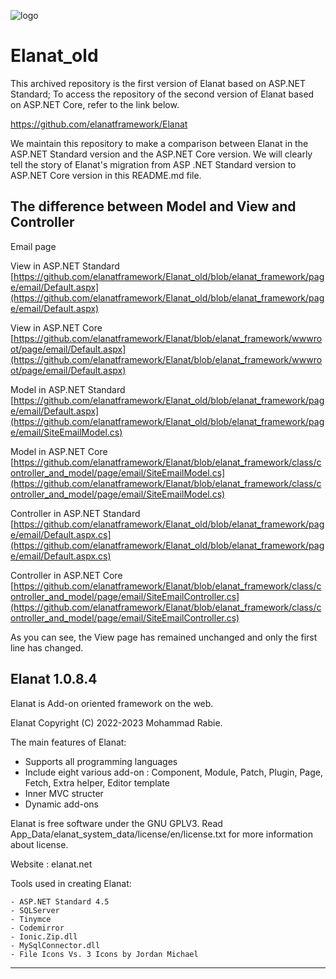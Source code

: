 ![logo](https://github.com/elanatframework/Elanat/assets/111444759/fb48c66f-2c43-43bd-b877-a17e0022a781)
# Elanat_old

This archived repository is the first version of Elanat based on ASP.NET Standard; To access the repository of the second version of Elanat based on ASP.NET Core, refer to the link below.

https://github.com/elanatframework/Elanat

We maintain this repository to make a comparison between Elanat in the ASP.NET Standard version and the ASP.NET Core version. We will clearly tell the story of Elanat's migration from ASP .NET Standard version to ASP.NET Core version in this README.md file.

## The difference between Model and View and Controller 
Email page

View in ASP.NET Standard
[https://github.com/elanatframework/Elanat_old/blob/elanat_framework/page/email/Default.aspx](https://github.com/elanatframework/Elanat_old/blob/elanat_framework/page/email/Default.aspx)

View in ASP.NET Core
[https://github.com/elanatframework/Elanat/blob/elanat_framework/wwwroot/page/email/Default.aspx](https://github.com/elanatframework/Elanat/blob/elanat_framework/wwwroot/page/email/Default.aspx)

Model in ASP.NET Standard
[https://github.com/elanatframework/Elanat_old/blob/elanat_framework/page/email/Default.aspx](https://github.com/elanatframework/Elanat_old/blob/elanat_framework/page/email/SiteEmailModel.cs)

Model in ASP.NET Core
[https://github.com/elanatframework/Elanat/blob/elanat_framework/class/controller_and_model/page/email/SiteEmailModel.cs](https://github.com/elanatframework/Elanat/blob/elanat_framework/class/controller_and_model/page/email/SiteEmailModel.cs)

Controller in ASP.NET Standard
[https://github.com/elanatframework/Elanat_old/blob/elanat_framework/page/email/Default.aspx.cs](https://github.com/elanatframework/Elanat_old/blob/elanat_framework/page/email/Default.aspx.cs)

Controller in ASP.NET Core
[https://github.com/elanatframework/Elanat/blob/elanat_framework/class/controller_and_model/page/email/SiteEmailController.cs](https://github.com/elanatframework/Elanat/blob/elanat_framework/class/controller_and_model/page/email/SiteEmailController.cs)

As you can see, the View page has remained unchanged and only the first line has changed.


Elanat 1.0.8.4
--------------

Elanat is Add-on oriented framework on the web.

Elanat Copyright (C) 2022-2023 Mohammad Rabie.

The main features of Elanat: 

  - Supports all programming languages
  - Include eight various add-on :
     Component, Module, Patch, Plugin, Page, Fetch, Extra helper, Editor template
  - Inner MVC structer
  - Dynamic add-ons

Elanat is free software under the GNU GPLV3.
Read App_Data/elanat_system_data/license/en/license.txt for more information about license.

Website :
  elanat.net

Tools used in creating Elanat:

	- ASP.NET Standard 4.5
	- SQLServer
	- Tinymce
	- Codemirror
	- Ionic.Zip.dll
	- MySqlConnector.dll
	- File Icons Vs. 3 Icons by Jordan Michael

--------------
